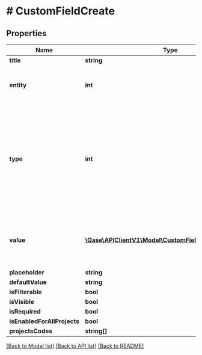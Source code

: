 # # CustomFieldCreate

## Properties

Name | Type | Description | Notes
------------ | ------------- | ------------- | -------------
**title** | **string** |  |
**entity** | **int** | Possible values: 0 - case; 1 - run; 2 - defect; |
**type** | **int** | Possible values: 0 - number; 1 - string; 2 - text; 3 - selectbox; 4 - checkbox; 5 - radio; 6 - multiselect; 7 - url; 8 - user; 9 - datetime; |
**value** | [**\Qase\APIClientV1\Model\CustomFieldCreateValueInner[]**](CustomFieldCreateValueInner.md) | Required if type one of: 3 - selectbox; 5 - radio; 6 - multiselect; | [optional]
**placeholder** | **string** |  | [optional]
**defaultValue** | **string** |  | [optional]
**isFilterable** | **bool** |  | [optional]
**isVisible** | **bool** |  | [optional]
**isRequired** | **bool** |  | [optional]
**isEnabledForAllProjects** | **bool** |  | [optional]
**projectsCodes** | **string[]** |  | [optional]

[[Back to Model list]](../../README.md#models) [[Back to API list]](../../README.md#endpoints) [[Back to README]](../../README.md)
